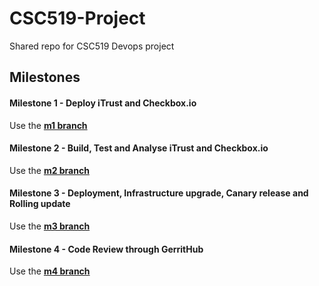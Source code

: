 # CSC519-Project
Shared repo for CSC519 Devops project

## Milestones
#### Milestone 1 - Deploy iTrust and Checkbox.io
Use the [**m1 branch**](https://github.ncsu.edu/dmolugu/CSC519-Project/tree/m1)

#### Milestone 2 - Build, Test and Analyse iTrust and Checkbox.io
Use the [**m2 branch**](https://github.ncsu.edu/dmolugu/CSC519-Project/tree/m2)

#### Milestone 3 - Deployment, Infrastructure upgrade, Canary release and Rolling update
Use the [**m3 branch**](https://github.ncsu.edu/dmolugu/CSC519-Project/tree/m3)

#### Milestone 4 - Code Review through GerritHub
Use the [**m4 branch**](https://github.ncsu.edu/dmolugu/CSC519-Project/tree/m4)

